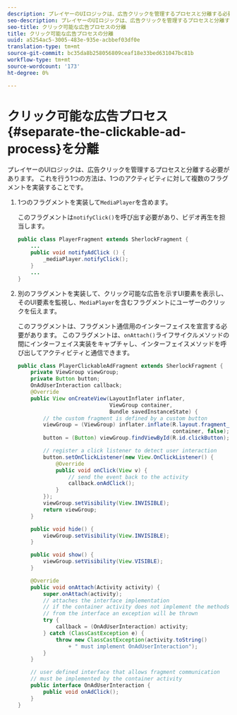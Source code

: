 ```yaml
---
description: プレイヤーのUIロジックは、広告クリックを管理するプロセスと分離する必要があります。 これを行う1つの方法は、1つのアクティビティに対して複数のフラグメントを実装することです。
seo-description: プレイヤーのUIロジックは、広告クリックを管理するプロセスと分離する必要があります。 これを行う1つの方法は、1つのアクティビティに対して複数のフラグメントを実装することです。
seo-title: クリック可能な広告プロセスの分離
title: クリック可能な広告プロセスの分離
uuid: a5254ac5-3005-483e-935e-acbbef03df0e
translation-type: tm+mt
source-git-commit: bc35da8b258056809ceaf18e33bed631047bc81b
workflow-type: tm+mt
source-wordcount: '173'
ht-degree: 0%

---
```



# クリック可能な広告プロセス{#separate-the-clickable-ad-process}を分離

プレイヤーのUIロジックは、広告クリックを管理するプロセスと分離する必要があります。 これを行う1つの方法は、1つのアクティビティに対して複数のフラグメントを実装することです。

1. 1つのフラグメントを実装して`MediaPlayer`を含めます。

   このフラグメントは`notifyClick()`を呼び出す必要があり、ビデオ再生を担当します。

   ```java
   public class PlayerFragment extends SherlockFragment { 
       ... 
       public void notifyAdClick () { 
           _mediaPlayer.notifyClick(); 
       } 
       ... 
   } 
   ```

1. 別のフラグメントを実装して、クリック可能な広告を示すUI要素を表示し、そのUI要素を監視し、`MediaPlayer`を含むフラグメントにユーザーのクリックを伝えます。

   このフラグメントは、フラグメント通信用のインターフェイスを宣言する必要があります。 このフラグメントは、`onAttach()`ライフサイクルメソッドの間にインターフェイス実装をキャプチャし、インターフェイスメソッドを呼び出してアクティビティと通信できます。

   ```java
   public class PlayerClickableAdFragment extends SherlockFragment { 
       private ViewGroup viewGroup; 
       private Button button; 
       OnAdUserInteraction callback; 
       @Override 
       public View onCreateView(LayoutInflater inflater,  
                                ViewGroup container,  
                                Bundle savedInstanceState) { 
           // the custom fragment is defined by a custom button 
           viewGroup = (ViewGroup) inflater.inflate(R.layout.fragment_player_clickable_ad,  
                                                    container, false); 
           button = (Button) viewGroup.findViewById(R.id.clickButton); 
   
           // register a click listener to detect user interaction 
           button.setOnClickListener(new View.OnClickListener() { 
               @Override 
               public void onClick(View v) { 
                   // send the event back to the activity 
                   callback.onAdClick(); 
               } 
           }); 
           viewGroup.setVisibility(View.INVISIBLE); 
           return viewGroup; 
       } 
   
       public void hide() { 
           viewGroup.setVisibility(View.INVISIBLE); 
       } 
   
       public void show() { 
           viewGroup.setVisibility(View.VISIBLE);     
       } 
   
       @Override 
       public void onAttach(Activity activity) { 
           super.onAttach(activity); 
           // attaches the interface implementation 
           // if the container activity does not implement the methods  
           // from the interface an exception will be thrown 
           try { 
               callback = (OnAdUserInteraction) activity; 
           } catch (ClassCastException e) { 
               throw new ClassCastException(activity.toString() 
                   + " must implement OnAdUserInteraction"); 
           }     
       } 
   
       // user defined interface that allows fragment communication 
       // must be implemented by the container activity 
       public interface OnAdUserInteraction { 
           public void onAdClick(); 
       } 
   } 
   ```
